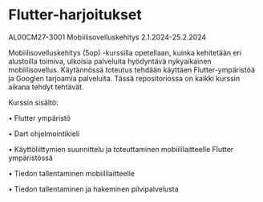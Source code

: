 
# Flutter-harjoitukset

AL00CM27-3001 Mobiilisovelluskehitys 2.1.2024-25.2.2024

Mobiilisovelluskehitys (5op) -kurssilla opetellaan, kuinka kehitetään eri alustoilla toimiva, ulkoisia palveluita hyödyntävä nykyaikainen mobiilisovellus. 
Käytännössä toteutus tehdään käyttäen Flutter-ympäristöä ja Googlen tarjoamia palveluita.
Tässä repositoriossa on kaikki kurssin aikana tehdyt tehtävät.

Kurssin sisältö:

•	Flutter ympäristö

•	Dart ohjelmointikieli

•	Käyttöliittymien suunnittelu ja toteuttaminen mobiililaitteelle Flutter ympäristössä

•	Tiedon tallentaminen mobiililaitteelle

•	Tiedon tallentaminen ja hakeminen pilvipalvelusta
